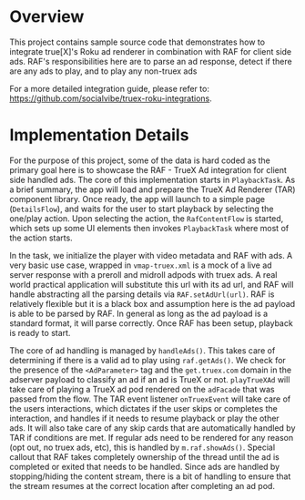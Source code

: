 # Overview

This project contains sample source code that demonstrates how to integrate true[X]'s Roku ad renderer in
combination with RAF for client side ads. RAF's responsibilities here are to parse an ad response, detect
if there are any ads to play, and to play any non-truex ads

For a more detailed integration guide, please refer to: https://github.com/socialvibe/truex-roku-integrations.

# Implementation Details

For the purpose of this project, some of the data is hard coded as the primary goal here is to showcase the RAF - TrueX Ad integration for client side handled ads. The core of this implementation starts in `PlaybackTask`. As a brief summary, the app will load and prepare the TrueX Ad Renderer (TAR) component library. Once ready, the app will launch to a simple page (`DetailsFlow`), and waits for the user to start playback by selecting the one/play action. Upon selecting the action, the `RafContentFlow` is started, which sets up some UI elements then invokes `PlaybackTask` where most of the action starts.

In the task, we initialize the player with video metadata and RAF with ads. A very basic use case, wrapped in `vmap-truex.xml` is a mock of a live ad server response with a preroll and midroll adpods with truex ads. A real world practical application will substitute this url with its ad url, and RAF will handle abstracting all the parsing details via `RAF.setAdUrl(url)`. RAF is relatively flexible but it is a black box and assumption here is the ad payload is able to be parsed by RAF. In general as long as the ad payload is a standard format, it will parse correctly. Once RAF has been setup, playback is ready to start.

The core of ad handling is managed by `handleAds()`. This takes care of determining if there is a valid ad to play using `raf.getAds()`. We check for the presence of the `<AdParameter>` tag and the `get.truex.com` domain in the adserver payload to classify an ad if an ad is TrueX or not. `playTrueXAd` will take care of playing a TrueX ad pod rendered on the `adFacade` that was passed from the flow. The TAR event listener `onTruexEvent` will take care of the users interactions, which dictates if the user skips or completes the interaction, and handles if it needs to resume playback or play the other ads. It will also take care of any skip cards that are automatically handled by TAR if conditions are met. If regular ads need to be rendered for any reason (opt out, no truex ads, etc), this is handled by `m.raf.showAds()`. Special callout that RAF takes completely ownership of the thread until the ad is completed or exited that needs to be handled. Since ads are handled by stopping/hiding the content stream, there is a bit of handling to ensure that the stream resumes at the correct location after completing an ad pod.

